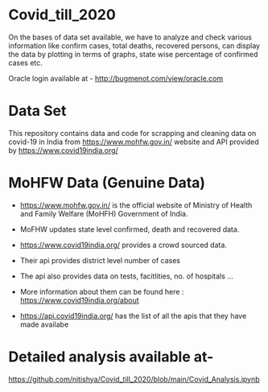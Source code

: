 # Covid_till_2020
On the bases of data set available, we have to analyze and check various information like confirm cases, total deaths, recovered persons, can display the data by plotting in terms of graphs, state wise percentage of confirmed cases etc.

Oracle login available at - http://bugmenot.com/view/oracle.com

# Data Set 
This repository contains data and code for scrapping and cleaning data on covid-19 in India from https://www.mohfw.gov.in/ website and API provided by https://www.covid19india.org/

# MoHFW Data (Genuine Data)
* https://www.mohfw.gov.in/ is the official website of Ministry of Health and Family Welfare (MoHFH) Government of India.
* MoFHW updates state level confirmed, death and recovered data.

* https://www.covid19india.org/ provides a crowd sourced data.
* Their api provides district level number of cases
* The api also provides data on tests, facitlities, no. of hospitals ...
* More information about them can be found here : https://www.covid19india.org/about
* https://api.covid19india.org/ has the list of all the apis that they have made availabe

# Detailed analysis available at-
https://github.com/nitishya/Covid_till_2020/blob/main/Covid_Analysis.ipynb
